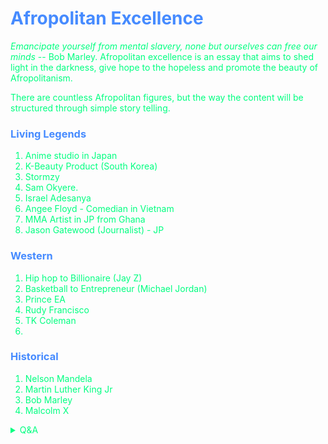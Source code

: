 # <span style='color:#468bff;'> Afropolitan Excellence</span>

<span style='color:#00ff80;'>

_Emancipate yourself from mental slavery, none but ourselves can free our minds_ -- Bob Marley. Afropolitan excellence is an essay that aims to shed light in the darkness, give hope to the hopeless and promote the beauty of Afropolitanism.

There are countless Afropolitan figures, but the way the content will be structured through simple story telling. 

</span>

### <span style='color:#468bff;'>Living Legends</span>

<span style='color:#00ff80;'>

1. Anime studio in Japan
2. K-Beauty Product (South Korea)
3. Stormzy
4. Sam Okyere. 
5. Israel Adesanya
6. Angee Floyd - Comedian in Vietnam
7. MMA Artist in JP from Ghana
8. Jason Gatewood (Journalist) - JP

</span>

### <span style='color:#468bff;'>Western</span>

<span style='color:#00ff80;'>

1. Hip hop to Billionaire (Jay Z)
2. Basketball to Entrepreneur (Michael Jordan)
3. Prince EA
4. Rudy Francisco
5. TK Coleman
6. 

</span>

### <span style='color:#468bff;'>Historical</span>

<span style='color:#00ff80;'>

1. Nelson Mandela
2. Martin Luther King Jr
3. Bob Marley
4. Malcolm X

</span>

<span style='color:#00ff80;'>

<details markdown='1'><summary>Q&A</summary>

![](https://i.redd.it/dh8cwxg8b8w61.png)

1. 






</details>





</span>
